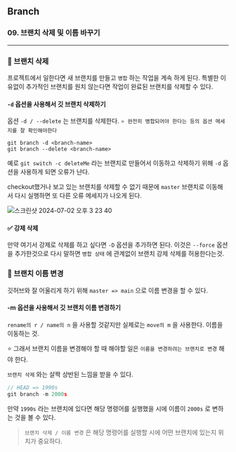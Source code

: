 ## Branch

### 09. 브랜치 삭제 및 이름 바꾸기

---

### 📌 브랜치 삭제

프로젝트에서 일한다면 새 브랜치를 만들고 `병합` 하는 작업을 계속 하게 된다.
특별한 이유없이 추가적인 브랜치를 원치 않는다면 작업이 완료된 브랜치를 삭제할 수 있다.

#### `-d` 옵션을 사용해서 깃 브랜치 삭제하기

옵션 `-d / --delete` 는 브랜치를 삭제한다.
`⭐️ 완전히 병합되어야 한다는 등의 옵션 메세지를 잘 확인해야한다`

```
git branch -d <branch-name>
git branch --delete <branch-name>
```

예로 `git switch -c deleteMe` 라는 브랜치로 만들어서 이동하고 삭제하기 위해 `-d` 옵션을 사용하게 되면 오류가 난다.

checkout했거나 보고 있는 브랜치를 삭제할 수 없기 때문에 `master` 브랜치로 이동해서 다시 실행하면 또 다른 오류 메세지가 나오게 된다.

![스크린샷 2024-07-02 오후 3 23 40](https://github.com/chromeheartz/TIL/assets/95161113/6cac601a-8f60-47c4-aea9-79dde4c9239a)

#### ✅ 강제 삭제

만약 여기서 강제로 삭제를 하고 싶다면 `-D` 옵션을 추가하면 된다. 이것은 `--force` 옵션을 추가한것으로 다시 말하면 `병합 상태` 에 관계없이 브랜치 강제 삭제를 허용한다는것.

### 📌 브랜치 이름 변경

깃허브와 잘 어울리게 하기 위해 `master => main` 으로 이름 변경을 할 수 있다.

#### -m 옵션을 사용해서 깃 브랜치 이름 변경하기

`rename의 r / name의 n` 을 사용할 것같지만 실제로는 `move의 m` 을 사용한다. 이름을 이동하는 것.

⭐️ 그래서 브랜치 이름을 변경해야 할 때 해야할 일은 `이름을 변경하려는 브랜치로 변경` 해야 한다.

`브랜치 삭제` 와는 살짝 상반된 느낌을 받을 수 있다.

```js
// HEAD => 1990s
git branch -m 2000s
```

만약 `1990s` 라는 브랜치에 있다면 해당 명령어를 실행했을 시에 이름이 `2000s` 로 변하는 것을 볼 수 있다.

> `브랜치 삭제 / 이름 변경` 은 해당 명령어를 실행할 시에 어떤 브랜치에 있는지 위치가 중요하다.
